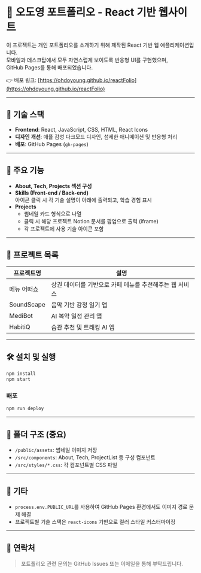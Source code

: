 # 💼 오도영 포트폴리오 - React 기반 웹사이트

이 프로젝트는 개인 포트폴리오를 소개하기 위해 제작된 React 기반 웹 애플리케이션입니다.  
모바일과 데스크탑에서 모두 자연스럽게 보이도록 반응형 UI를 구현했으며,  
GitHub Pages를 통해 배포되었습니다.

👉 배포 링크: [https://ohdoyoung.github.io/reactFolio](https://ohdoyoung.github.io/reactFolio)

---

## 🔧 기술 스택

- **Frontend**: React, JavaScript, CSS, HTML, React Icons
- **디자인 개선**: 애플 감성 다크모드 디자인, 섬세한 애니메이션 및 반응형 처리
- **배포**: GitHub Pages (`gh-pages`)

---

## 📁 주요 기능

- **About, Tech, Projects 섹션 구성**
- **Skills (Front-end / Back-end)**  
  아이콘 클릭 시 각 기술 설명이 아래에 출력되고, 학습 경험 표시
- **Projects**
  - 썸네일 카드 형식으로 나열
  - 클릭 시 해당 프로젝트 Notion 문서를 팝업으로 출력 (iframe)
  - 각 프로젝트에 사용 기술 아이콘 포함

---

## 🧩 프로젝트 목록

| 프로젝트명 | 설명 |
|------------|------|
| 메뉴 어떠쇼 | 상권 데이터를 기반으로 카페 메뉴를 추천해주는 웹 서비스 |
| SoundScape | 음악 기반 감정 일기 앱 |
| MediBot | AI 복약 일정 관리 앱 |
| HabitiQ | 습관 추천 및 트래킹 AI 앱 |

---

## 🛠 설치 및 실행

```bash
npm install
npm start
```

### 배포

```bash
npm run deploy
```

---

## 📂 폴더 구조 (중요)

- `/public/assets`: 썸네일 이미지 저장
- `/src/components`: About, Tech, ProjectList 등 구성 컴포넌트
- `/src/styles/*.css`: 각 컴포넌트별 CSS 파일

---

## 📜 기타

- `process.env.PUBLIC_URL`를 사용하여 GitHub Pages 환경에서도 이미지 경로 문제 해결
- 프로젝트별 기술 스택은 `react-icons` 기반으로 컬러 스타일 커스터마이징

---

## 📮 연락처

> 포트폴리오 관련 문의는 GitHub Issues 또는 이메일을 통해 부탁드립니다.

